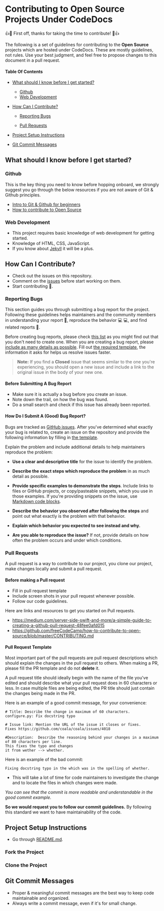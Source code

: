 # Contributing to Open Source Projects Under CodeDocs

:+1::tada: First off, thanks for taking the time to contribute! :tada::+1:

The following is a set of guidelines for contributing to the **Open Source** projects which are hosted under CodeDocs. These are mostly guidelines, not rules. Use your best judgment, and feel free to propose changes to this document in a pull request.

#### Table Of Contents

-   [What should I know before I get started?](#what-should-i-know-before-i-get-started)

    -   [Github](#github)
    -   [Web Development](#webdev)

-   [How Can I Contribute?](#how-can-i-contribute)

    -   [Reporting Bugs](#reporting-bugs)

    -   [Pull Requests](#pull-requests)

-   [Project Setup Instructions](#project-setup-instructions)

-   [Git Commit Messages](#git-commit-messages)

## What should I know before I get started?

### Github

This is the key thing you need to know before hopping onboard, we strongly suggest you go through the below resources if you are not aware of Git & Github principles.

-   [Intro to Git & Github for beginners](https://medium.com/@abhishekj/an-intro-to-git-and-github-1a0e2c7e3a2f)
-   [How to contribute to Open Source](https://github.com/freeCodeCamp/how-to-contribute-to-open-source/blob/master/CONTRIBUTING.md)

### Web Development

-   This project requires basic knowledge of web development for getting started.
-   Knowledge of HTML, CSS, JavaScript.
-   If you know about [Jekyll](https://jekyllrb.com/) it will be a plus.

## How Can I Contribute?

-   Check out the issues on this repository.
-   Comment on the [issues](https://github.com/CodeDocsJECRC/codedocsjecrc.github.io/issues) before start working on them.
-   Start contributing :tada:.

### Reporting Bugs

This section guides you through submitting a bug report for the project. Following these guidelines helps maintainers and the community members in understanding your report :pencil:, reproduce the behavior :computer: :computer:, and find related reports :mag_right:.

Before creating bug reports, please check [this list](#before-submitting-a-bug-report) as you might find out that you don't need to create one. When you are creating a bug report, please [include as many details as possible](#how-do-i-submit-a-good-bug-report). Fill out [the required template](#bug-issue-template), the information it asks for helps us resolve issues faster.

> **Note:** If you find a **Closed** issue that seems similar to the one you're experiencing, you should open a new issue and include a link to the original issue in the body of your new one.

#### Before Submitting A Bug Report

-   Make sure it is actually a bug before you create an issue.
-   Note down the trail, on how the bug was found.
-   Do a small search and check if this issue has already been reported.

#### How Do I Submit A (Good) Bug Report?

Bugs are tracked as [GitHub issues](https://guides.github.com/features/issues/). After you've determined what exactly your bug is related to, create an issue on the repository and provide the following information by filling in [the template](#bug-issue-template).

Explain the problem and include additional details to help maintainers reproduce the problem:

-   **Use a clear and descriptive title** for the issue to identify the problem.
-   **Describe the exact steps which reproduce the problem** in as much detail as possible.
-   **Provide specific examples to demonstrate the steps**. Include links to files or GitHub projects, or copy/pasteable snippets, which you use in those examples. If you're providing snippets on the issue, use [Markdown code blocks](https://help.github.com/articles/markdown-basics/#multiple-lines).
-   **Describe the behavior you observed after following the steps** and point out what exactly is the problem with that behavior.
-   **Explain which behavior you expected to see instead and why.**

-   **Are you able to reproduce the issue?** If not, provide details on how often the problem occurs and under which conditions.

### Pull Requests

A pull request is a way to contribute to our project, you clone our project, make changes locally and submit a pull request.

#### Before making a Pull request

-   Fill in pull request template
-   Include screen shots in your pull request whenever possible.
-   Follow our code guidelines.

Here are links and resources to get you started on Pull requests.

-   <https://medium.com/server-side-swift-and-more/a-simple-guide-to-creating-a-github-pull-request-48fee0afd015>
-   <https://github.com/freeCodeCamp/how-to-contribute-to-open-source/blob/master/CONTRIBUTING.md>

#### Pull Request Template

Most important part of the pull requests are pull request descriptions which should explain the changes in the pull request to others. When making a PR, please fill the PR template and do not **delete** it.

A pull request title should ideally begin with the name of the file you've edited and should describe what your pull request does in 60 characters or less. In case multiple files are being edited, the PR title should just contain the changes being made in the PR.

Here is an example of a good commit message, for your convenience:

    # Title: Describe the change in maximum of 60 characters.
    configure.py: Fix docstring typo

    # Issue link: Mention the URL of the issue it closes or fixes.
    Fixes https://github.com/coala/coala/issues/4018

    #Description:  Describe the reasoning behind your changes in a maximum of 80 characters per line.
    This fixes the typo and changes
    it from wether --> whether.

Here is an example of the bad commit:

    Fixing docstring typo in the which was in the spelling of whether.

-   This will take a lot of time for code maintainers to investigate the change and to locate the files in which changes were made.

_You can see that the commit is more readable and understandable in the good commit example._

**So we would request you to follow our commit guidelines.** By following this standard we want to have maintainability of the code.

## Project Setup Instructions

-   Go through [README.md](https://github.com/CodeDocsJECRC/codedocsjecrc.github.io/blob/master/README.md).

### Fork the Project

### Clone the Project

## Git Commit Messages

-   Proper & meaningful commit messages are the best way to keep code maintainable and organized.
-   Always write a commit message, even if it's for small change.
